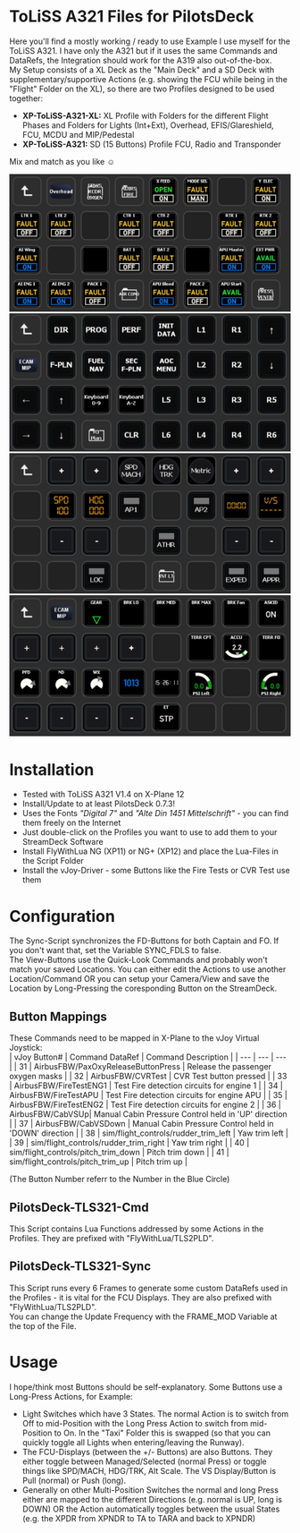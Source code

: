 # ToLiSS A321 Files for PilotsDeck
Here you'll find a mostly working / ready to use Example I use myself for the ToLiSS A321. I have only the A321 but if it uses the same Commands and DataRefs, the Integration should work for the A319 also out-of-the-box.<br/>
My Setup consists of a XL Deck as the "Main Deck" and a SD Deck with supplementary/supportive Actions (e.g. showing the FCU while being in the "Flight" Folder on the XL), so there are two Profiles designed to be used together:
- **XP-ToLiSS-A321-XL:** XL Profile with Folders for the different Flight Phases and Folders for Lights (Int+Ext), Overhead, EFIS/Glareshield, FCU, MCDU and MIP/Pedestal
- **XP-ToLiSS-A321:** SD (15 Buttons) Profile FCU, Radio and Transponder<br/>

Mix and match as you like :relaxed:<br/>

![ExampleFNX01](../../img/ExampleFNX01.jpg)<br/>
![ExampleFNX02](../../img/ExampleFNX02.jpg)<br/>
![ExampleFNX03](../../img/ExampleFNX03.jpg)<br/>
![ExampleFNX04](../../img/ExampleFNX04.jpg)<br/>


# Installation
- Tested with ToLiSS A321 V1.4 on X-Plane 12
- Install/Update to at least PilotsDeck 0.7.3!
- Uses the Fonts *"Digital 7"* and *"Alte Din 1451 Mittelschrift"* - you can find them freely on the Internet
- Just double-click on the Profiles you want to use to add them to your StreamDeck Software
- Install FlyWithLua NG (XP11) or NG+ (XP12) and place the Lua-Files in the Script Folder
- Install the vJoy-Driver - some Buttons like the Fire Tests or CVR Test use them

# Configuration
The Sync-Script synchronizes the FD-Buttons for both Captain and FO. If you don't want that, set the Variable SYNC_FDLS to false.<br/>
The View-Buttons use the Quick-Look Commands and probably won't match your saved Locations. You can either edit the Actions to use another Location/Command OR you can setup your Camera/View and save the Location by Long-Pressing the coresponding Button on the StreamDeck.

## Button Mappings
These Commands need to be mapped in X-Plane to the vJoy Virtual Joystick:<br/>
| vJoy Button# | Command DataRef | Command Description |
| --- | --- | --- | 
| 31 | AirbusFBW/PaxOxyReleaseButtonPress | Release the passenger oxygen masks |
| 32 | AirbusFBW/CVRTest | CVR Test button pressed |
| 33 | AirbusFBW/FireTestENG1 | Test Fire detection circuits for engine 1 |
| 34 | AirbusFBW/FireTestAPU | Test Fire detection circuits for engine APU |
| 35 | AirbusFBW/FireTestENG2 | Test Fire detection circuits for engine 2 |
| 36 | AirbusFBW/CabVSUp| Manual Cabin Pressure Control held in 'UP' direction |
| 37 | AirbusFBW/CabVSDown | Manual Cabin Pressure Control held in 'DOWN' direction |
| 38 | sim/flight_controls/rudder_trim_left | Yaw trim left |
| 39 | sim/flight_controls/rudder_trim_right | Yaw trim right |
| 40 | sim/flight_controls/pitch_trim_down | Pitch trim down |
| 41 | sim/flight_controls/pitch_trim_up | Pitch trim up |

(The Button Number referr to the Number in the Blue Circle)<br/>

## PilotsDeck-TLS321-Cmd
This Script contains Lua Functions addressed by some Actions in the Profiles. They are prefixed with "FlyWithLua/TLS2PLD".<br/>

## PilotsDeck-TLS321-Sync
This Script runs every 6 Frames to generate some custom DataRefs used in the Profiles - it is vital for the FCU Displays. They are also prefixed with "FlyWithLua/TLS2PLD".<br/>
You can change the Update Frequency with the FRAME_MOD Variable at the top of the File.<br/>

# Usage
I hope/think most Buttons should be self-explanatory. Some Buttons use a Long-Press Actions, for Example:<br/>
- Light Switches which have 3 States. The normal Action is to switch from Off to mid-Position with the Long Press Action to switch from mid-Position to On. In the "Taxi" Folder this is swapped (so that you can quickly toggle all Lights when entering/leaving the Runway).
- The FCU-Displays (between the +/- Buttons) are also Buttons. They either toggle between Managed/Selected (normal Press) or toggle things like SPD/MACH, HDG/TRK, Alt Scale. The VS Display/Button is Pull (normal) or Push (long).
- Generally on other Multi-Position Switches the normal and long Press either are mapped to the different Directions (e.g. normal is UP, long is DOWN) OR the Action automatically toggles between the usual States (e.g. the XPDR from XPNDR to TA to TARA and back to XPNDR)
